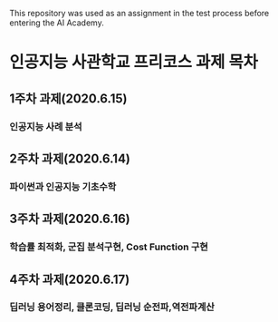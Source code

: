 This repository was used as an assignment in the test process before entering the AI Academy.
# 인공지능 사관학교 프리코스 과제 목차

## 1주차 과제(2020.6.15)
### 인공지능 사례 분석

## 2주차 과제(2020.6.14)
### 파이썬과 인공지능 기초수학

## 3주차 과제(2020.6.16)
### 학습률 최적화, 군집 분석구현, Cost Function 구현

## 4주차 과제(2020.6.17)
### 딥러닝 용어정리, 클론코딩, 딥러닝 순전파,역전파계산
